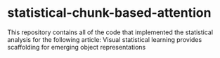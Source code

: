 # statistical-chunk-based-attention
This repository contains all of the code that implemented the statistical analysis for the following article: Visual statistical learning provides scaffolding for emerging object representations
